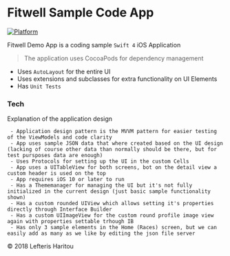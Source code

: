 # Fitwell Sample Code App

[![Platform](https://img.shields.io/badge/Platform-iOS-blue.svg)](http://developer.apple.com/iOS)&nbsp;

Fitwell Demo App is a coding sample `Swift 4` iOS Application

> The application uses CocoaPods for dependency management

  - Uses `AutoLayout` for the entire UI
  - Uses extensions and subclasses for extra functionality on UI Elements
  - Has `Unit Tests`

### Tech

Explanation of the application design
```
 - Application design pattern is the MVVM pattern for easier testing of the ViewModels and code clarity
 - App uses sample JSON data that where created based on the UI design (lacking of course other data than normally should be there, but for test pursposes data are enough)
 - Uses Protocols for setting up the UI in the custom Cells
 - App uses a UITableView for both screens, bot on the detail view a custom header is used on the top
 - App requires iOS 10 or later to run
 - Has a Thememanager for managing the UI but it's not fully initialized in the current design (just basic sample functionality shown)
 - Has a custom rounded UIView which allows setting it's properties directly through Interface Builder
 - Has a custom UIImageView for the custom round profile image view again with properties settable trhough IB
 - Has only 3 sample elements in the Home (Races) screen, but we can easily add as many as we like by editing the json file server
```

&copy; 2018 Lefteris Haritou
